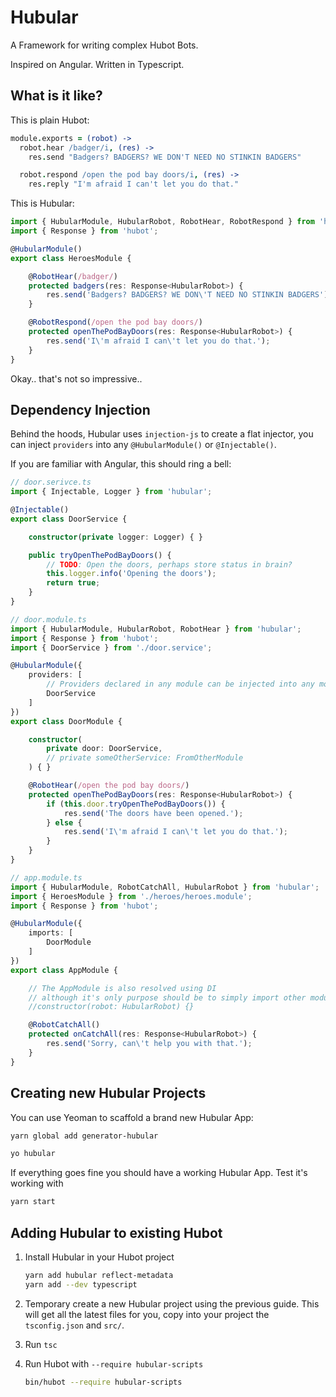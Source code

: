 # Hubular

A Framework for writing complex Hubot Bots.

Inspired on Angular. Written in Typescript.

## What is it like?

This is plain Hubot:

```coffee
module.exports = (robot) ->
  robot.hear /badger/i, (res) ->
    res.send "Badgers? BADGERS? WE DON'T NEED NO STINKIN BADGERS"

  robot.respond /open the pod bay doors/i, (res) ->
    res.reply "I'm afraid I can't let you do that."
```

This is Hubular:

```typescript
import { HubularModule, HubularRobot, RobotHear, RobotRespond } from 'hubular';
import { Response } from 'hubot';

@HubularModule()
export class HeroesModule {

    @RobotHear(/badger/)
    protected badgers(res: Response<HubularRobot>) {
        res.send('Badgers? BADGERS? WE DON\'T NEED NO STINKIN BADGERS');
    }

    @RobotRespond(/open the pod bay doors/)
    protected openThePodBayDoors(res: Response<HubularRobot>) {
        res.send('I\'m afraid I can\'t let you do that.');
    }
}
```

Okay.. that's not so impressive..

## Dependency Injection

Behind the hoods, Hubular uses `injection-js` to create a flat injector, you can inject `providers`
into any `@HubularModule()` or `@Injectable()`.

If you are familiar with Angular, this should ring a bell:

```typescript
// door.serivce.ts
import { Injectable, Logger } from 'hubular';

@Injectable()
export class DoorService {

    constructor(private logger: Logger) { }

    public tryOpenThePodBayDoors() {
        // TODO: Open the doors, perhaps store status in brain?
        this.logger.info('Opening the doors');
        return true;
    }
}

```

```typescript
// door.module.ts
import { HubularModule, HubularRobot, RobotHear } from 'hubular';
import { Response } from 'hubot';
import { DoorService } from './door.service';

@HubularModule({
    providers: [
        // Providers declared in any module can be injected into any module.
        DoorService
    ]
})
export class DoorModule {

    constructor(
        private door: DoorService,
        // private someOtherService: FromOtherModule
    ) { }

    @RobotHear(/open the pod bay doors/)
    protected openThePodBayDoors(res: Response<HubularRobot>) {
        if (this.door.tryOpenThePodBayDoors()) {
            res.send('The doors have been opened.');
        } else {
            res.send('I\'m afraid I can\'t let you do that.');
        }
    }
}
```

```typescript
// app.module.ts
import { HubularModule, RobotCatchAll, HubularRobot } from 'hubular';
import { HeroesModule } from './heroes/heroes.module';
import { Response } from 'hubot';

@HubularModule({
    imports: [
        DoorModule
    ]
})
export class AppModule {

    // The AppModule is also resolved using DI
    // although it's only purpose should be to simply import other modules
    //constructor(robot: HubularRobot) {}

    @RobotCatchAll()
    protected onCatchAll(res: Response<HubularRobot>) {
        res.send('Sorry, can\'t help you with that.');
    }
}

```

## Creating new Hubular Projects

You can use Yeoman to scaffold a brand new Hubular App:

```bash
yarn global add generator-hubular
```

```bash
yo hubular
```

If everything goes fine you should have a working Hubular App.
Test it's working with

```bash
yarn start
```

## Adding Hubular to existing Hubot

1. Install Hubular in your Hubot project

    ```bash
    yarn add hubular reflect-metadata
    yarn add --dev typescript
    ```

1. Temporary create a new Hubular project using the previous guide.
   This will get all the latest files for you, copy into your project the `tsconfig.json` and `src/`.

1. Run `tsc`
1. Run Hubot with `--require hubular-scripts`

    ```bash
    bin/hubot --require hubular-scripts
    ```